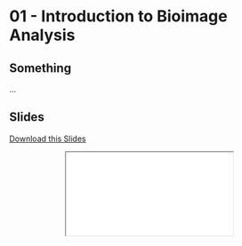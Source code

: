 # 01 - <i class="fas fa-image"></i> Introduction to Bioimage Analysis

## Something

...

## Slides

<a
    class="custom-button custom-download-button" href="../../pdfs/03_python_basics/templates.pdf" download> <i class="fas fa-download"></i> Download this Slides
</a>

<div align="center">
  <iframe class="custom-pdf-frame" src="../../pdfs/01_intro_bioimage_analysis/templates.pdf"> </iframe>
</div>
